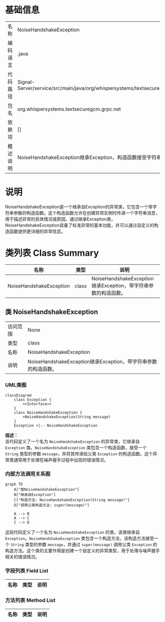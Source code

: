 # 基础信息

|      |      |
|------|------|
| 名称 | NoiseHandshakeException |
| 编码语言 | .java |
| 代码路径 | Signal-Server/service/src/main/java/org/whispersystems/textsecuregcm/grpc/net/NoiseHandshakeException.java |
| 包名 | org.whispersystems.textsecuregcm.grpc.net |
| 依赖项 | [] |
| 概述说明 | NoiseHandshakeException继承Exception，构造函数接受字符串参数。 |

# 说明

NoiseHandshakeException是一个继承自Exception的异常类，它包含一个带字符串参数的构造函数。这个构造函数允许在创建异常实例时传递一个字符串消息，用于描述异常的具体情况或原因。通过继承Exception类，NoiseHandshakeException具备了标准异常的基本功能，并可以通过自定义的构造函数提供更详细的异常信息。

# 类列表 Class Summary

| 名称   | 类型  | 说明 |
|-------|------|-------------|
| NoiseHandshakeException | class | NoiseHandshakeException继承Exception，带字符串参数的构造函数。 |



## 类 NoiseHandshakeException

|      |      |
|------|------|
| 访问范围 | None |
| 类型 | class |
| 名称 | NoiseHandshakeException |
| 说明 | NoiseHandshakeException继承Exception，带字符串参数的构造函数。 |


### UML类图

```mermaid
classDiagram
    class Exception {
        <<Interface>>
    }
    class NoiseHandshakeException {
        +NoiseHandshakeException(String message)
    }
    Exception <|-- NoiseHandshakeException
```

**描述：**  
该代码定义了一个名为 `NoiseHandshakeException` 的异常类，它继承自 `Exception` 类。`NoiseHandshakeException` 类包含一个构造函数，接受一个 `String` 类型的参数 `message`，并将其传递给父类 `Exception` 的构造函数。这个异常类通常用于处理在噪声握手过程中出现的错误情况。


### 内部方法调用关系图

```mermaid
graph TD
    A["类NoiseHandshakeException"]
    B["继承自Exception"]
    C["构造方法: NoiseHandshakeException(String message)"]
    D["调用父类构造方法: super(message)"]

    A --> B
    A --> C
    C --> D
```

这段代码定义了一个名为 `NoiseHandshakeException` 的类，该类继承自 `Exception`。`NoiseHandshakeException` 类包含一个构造方法，该构造方法接受一个 `String` 类型的参数 `message`，并通过 `super(message)` 调用父类 `Exception` 的构造方法。这个类的主要作用是创建一个自定义的异常类型，用于处理与噪声握手相关的错误情况。

### 字段列表 Field List

| 名称  | 类型  | 说明 |
|-------|-------|------|

### 方法列表 Method List

| 名称  | 类型  | 说明 |
|-------|-------|------|




